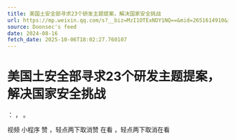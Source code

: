 ```yaml
---
title: 美国土安全部寻求23个研发主题提案，解决国家安全挑战
url: https://mp.weixin.qq.com/s?__biz=MzI1OTExNDY1NQ==&mid=2651614910&idx=2&sn=d9692474dccd1b8d490c2dd663ccb395
source: Doonsec's feed
date: 2024-08-16
fetch_date: 2025-10-06T18:02:27.760107
---
```


# 美国土安全部寻求23个研发主题提案，解决国家安全挑战

：
，
。

视频
小程序
赞
，轻点两下取消赞
在看
，轻点两下取消在看